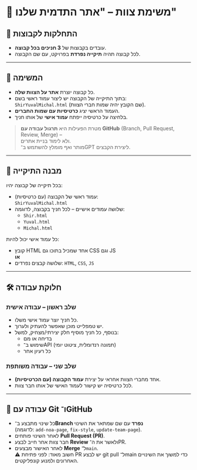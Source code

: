 # 📌 משימת צוות – "אתר התדמית שלנו"

## 👥 התחלקות לקבוצות
- עובדים בקבוצות של **3 חניכים בכל קבוצה**.  
- לכל קבוצה תהיה **תיקייה נפרדת** בפרויקט, עם שם הקבוצה.  

---

## 🎯 המשימה
- כל קבוצה יוצרת **אתר על הצוות שלה**.  
- בתוך התיקייה של הקבוצה יש ליצור עמוד ראשי בשם:  
  `ShirYuvalMichal.html` (שם הקובץ יהיה שמות חברי הצוות).  
- העמוד הראשי יציג **כרטיסיות עם שמות החברים**.  
- בלחיצה על כרטיסיה ייפתח **עמוד אישי** של אותו חניך.  

> מטרת הפעילות היא **תרגול עבודה עם GitHub** (Branch, Pull Request, Review, Merge) –  
ולא לימוד בניית אתרים.  
מותר ואף מומלץ להשתמש ב־GPT ליצירת הקבצים.

---

## 🧩 מבנה התיקייה
בכל תיקייה של קבוצה יהיו:

- עמוד ראשי של הקבוצה (עם כרטיסיות):  
  `ShirYuvalMichal.html`  
- שלושה עמודים אישיים – לכל חניך בקבוצה, לדוגמה:  
  - `Shir.html`  
  - `Yuval.html`  
  - `Michal.html`

כל עמוד אישי יכול להיות:
- קובץ HTML אחד שמכיל בתוכו גם CSS וגם JS  
**או**  
- שלושה קבצים נפרדים: `HTML`, `CSS`, `JS`  

---

## 🛠 חלוקת עבודה

### שלב ראשון – עבודה אישית
- כל חניך יוצר עמוד אישי משלו.  
- יש טמפלייט מוכן שאפשר להעתיק ולערוך.  
- בנוסף, כל חניך מוסיף חלק יצירתי/מצחיק, למשל:  
  - בדיחה או מם  
  - שימוש ב־API (תמונה רנדומלית, ציטוט יומי)  
  - כל רעיון אחר  

### שלב שני – עבודה משותפת
- אחד מחברי הצוות אחראי על יצירת **עמוד הקבוצה (עם הכרטיסיות)**.  
- לכל כרטיסיה יש קישור לעמוד האישי של אותו חבר צוות.  

---

## 🔀 עבודה עם Git ו־GitHub
- כל שינוי מתבצע ב־**Branch נפרד** עם שם שמתאר את השינוי  
  (לדוגמה: `add-noa-page`, `fix-style`, `update-team-page`).  
- לאחר השינוי פותחים **Pull Request (PR)**.  
- חבר צוות אחר חייב לבצע **Review** ולאשר את ה־PR.  
- לאחר האישור מבצעים **Merge** ל־`main`.  
⚠️ חשוב מאוד:
 לפני פתיחת PR יש לבצע git pull ל־main כדי למשוך את השינויים האחרונים ולמנוע קונפליקטים.
